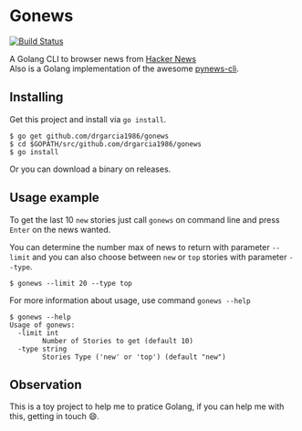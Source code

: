# Gonews
[![Build Status](https://travis-ci.org/drgarcia1986/gonews.svg)](https://travis-ci.org/drgarcia1986/gonews)

A Golang CLI to browser news from [Hacker News](https://news.ycombinator.com/)  
Also is a Golang implementation of the awesome [pynews-cli](https://github.com/mazulo/pynews_cli).

## Installing
Get this project and install via `go install`.
```
$ go get github.com/drgarcia1986/gonews
$ cd $GOPATH/src/github.com/drgarcia1986/gonews
$ go install
```
Or you can download a binary on releases.

## Usage example
To get the last 10 `new` stories just call `gonews` on command line and press `Enter` on the news wanted.

You can determine the number max of news to return with parameter `--limit` and you can also choose between `new` or `top` stories
with parameter `--type`.
```
$ gonews --limit 20 --type top
```
For more information about usage, use command `gonews --help`
```
$ gonews --help
Usage of gonews:
  -limit int
        Number of Stories to get (default 10)
  -type string
        Stories Type ('new' or 'top') (default "new")
```

## Observation
This is a toy project to help me to pratice Golang, if you can help me with this, getting in touch :smile:.
